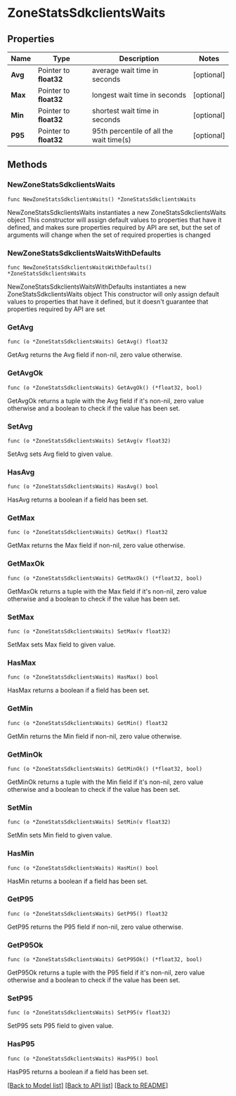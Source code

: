 # ZoneStatsSdkclientsWaits

## Properties

Name | Type | Description | Notes
------------ | ------------- | ------------- | -------------
**Avg** | Pointer to **float32** | average wait time in seconds | [optional] 
**Max** | Pointer to **float32** | longest wait time in seconds | [optional] 
**Min** | Pointer to **float32** | shortest wait time in seconds | [optional] 
**P95** | Pointer to **float32** | 95th percentile of all the wait time(s) | [optional] 

## Methods

### NewZoneStatsSdkclientsWaits

`func NewZoneStatsSdkclientsWaits() *ZoneStatsSdkclientsWaits`

NewZoneStatsSdkclientsWaits instantiates a new ZoneStatsSdkclientsWaits object
This constructor will assign default values to properties that have it defined,
and makes sure properties required by API are set, but the set of arguments
will change when the set of required properties is changed

### NewZoneStatsSdkclientsWaitsWithDefaults

`func NewZoneStatsSdkclientsWaitsWithDefaults() *ZoneStatsSdkclientsWaits`

NewZoneStatsSdkclientsWaitsWithDefaults instantiates a new ZoneStatsSdkclientsWaits object
This constructor will only assign default values to properties that have it defined,
but it doesn't guarantee that properties required by API are set

### GetAvg

`func (o *ZoneStatsSdkclientsWaits) GetAvg() float32`

GetAvg returns the Avg field if non-nil, zero value otherwise.

### GetAvgOk

`func (o *ZoneStatsSdkclientsWaits) GetAvgOk() (*float32, bool)`

GetAvgOk returns a tuple with the Avg field if it's non-nil, zero value otherwise
and a boolean to check if the value has been set.

### SetAvg

`func (o *ZoneStatsSdkclientsWaits) SetAvg(v float32)`

SetAvg sets Avg field to given value.

### HasAvg

`func (o *ZoneStatsSdkclientsWaits) HasAvg() bool`

HasAvg returns a boolean if a field has been set.

### GetMax

`func (o *ZoneStatsSdkclientsWaits) GetMax() float32`

GetMax returns the Max field if non-nil, zero value otherwise.

### GetMaxOk

`func (o *ZoneStatsSdkclientsWaits) GetMaxOk() (*float32, bool)`

GetMaxOk returns a tuple with the Max field if it's non-nil, zero value otherwise
and a boolean to check if the value has been set.

### SetMax

`func (o *ZoneStatsSdkclientsWaits) SetMax(v float32)`

SetMax sets Max field to given value.

### HasMax

`func (o *ZoneStatsSdkclientsWaits) HasMax() bool`

HasMax returns a boolean if a field has been set.

### GetMin

`func (o *ZoneStatsSdkclientsWaits) GetMin() float32`

GetMin returns the Min field if non-nil, zero value otherwise.

### GetMinOk

`func (o *ZoneStatsSdkclientsWaits) GetMinOk() (*float32, bool)`

GetMinOk returns a tuple with the Min field if it's non-nil, zero value otherwise
and a boolean to check if the value has been set.

### SetMin

`func (o *ZoneStatsSdkclientsWaits) SetMin(v float32)`

SetMin sets Min field to given value.

### HasMin

`func (o *ZoneStatsSdkclientsWaits) HasMin() bool`

HasMin returns a boolean if a field has been set.

### GetP95

`func (o *ZoneStatsSdkclientsWaits) GetP95() float32`

GetP95 returns the P95 field if non-nil, zero value otherwise.

### GetP95Ok

`func (o *ZoneStatsSdkclientsWaits) GetP95Ok() (*float32, bool)`

GetP95Ok returns a tuple with the P95 field if it's non-nil, zero value otherwise
and a boolean to check if the value has been set.

### SetP95

`func (o *ZoneStatsSdkclientsWaits) SetP95(v float32)`

SetP95 sets P95 field to given value.

### HasP95

`func (o *ZoneStatsSdkclientsWaits) HasP95() bool`

HasP95 returns a boolean if a field has been set.


[[Back to Model list]](../README.md#documentation-for-models) [[Back to API list]](../README.md#documentation-for-api-endpoints) [[Back to README]](../README.md)


